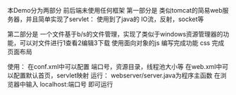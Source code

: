 本Demo分为两部分 前后端未使用任何框架 
第一部分是 类似tomcat的简易web服务器，并且简单实现了servlet：
使用到了java的 IO流，反射，socket等

第二部分是 一个文件基于b/s的文件管理，实现了类似于windows资源管理器的功能，可以对文件进行1查看2编辑3下载
使用面向对象的js 编写完成功能
css 完成页面布局

使用：
在conf.xml中可以配置 端口号，资源目录，线程池大小等
在web.xml中可以配置默认首页，servlet映射
运行：
webserver/server.java为程序主函数
在浏览器中输入 localhost:端口号 即可运行

